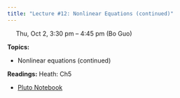 ```yaml
---
title: "Lecture #12: Nonlinear Equations (continued)"
---
```


&nbsp;&nbsp;&nbsp;&nbsp;&nbsp;Thu, Oct 2, 3:30 pm – 4:45 pm (Bo Guo)

**Topics:**
- Nonlinear equations (continued)

**Readings:** Heath: Ch5

- [Pluto Notebook](../pluto_notebooks/Lec12_nonlinear_equations_continued.jl)
